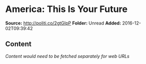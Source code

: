# America: This Is Your Future

**Source:** http://politi.co/2gtGlpP
**Folder:** Unread
**Added:** 2016-12-02T09:39:42




## Content
*Content would need to be fetched separately for web URLs*
